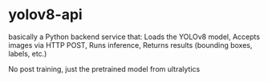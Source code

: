 # yolov8-api
basically a Python backend service that:
Loads the YOLOv8 model,
Accepts images via HTTP POST,
Runs inference,
Returns results (bounding boxes, labels, etc.)

No post training, just the pretrained model from ultralytics
